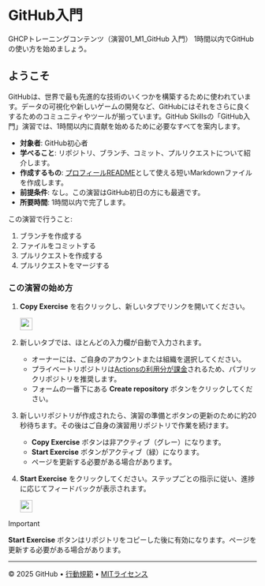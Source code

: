 # GitHub入門

GHCPトレーニングコンテンツ（演習01_M1_GitHub 入門）
1時間以内でGitHubの使い方を始めましょう。

## ようこそ

GitHubは、世界で最も先進的な技術のいくつかを構築するために使われています。データの可視化や新しいゲームの開発など、GitHubにはそれをさらに良くするためのコミュニティやツールが揃っています。GitHub Skillsの「GitHub入門」演習では、1時間以内に貢献を始めるために必要なすべてを案内します。

- **対象者**: GitHub初心者
- **学べること**: リポジトリ、ブランチ、コミット、プルリクエストについて紹介します。
- **作成するもの**: [プロフィールREADME](https://docs.github.com/ja/account-and-profile/setting-up-and-managing-your-github-profile/customizing-your-profile/managing-your-profile-readme)として使える短いMarkdownファイルを作成します。
- **前提条件**: なし。この演習はGitHub初日の方にも最適です。
- **所要時間**: 1時間以内で完了します。

この演習で行うこと:

1. ブランチを作成する
2. ファイルをコミットする
3. プルリクエストを作成する
4. プルリクエストをマージする

### この演習の始め方

1. **Copy Exercise** を右クリックし、新しいタブでリンクを開いてください。

   <a id="copy-exercise">
      <img src="https://img.shields.io/badge/📠_Copy_Exercise-AAA" height="25pt"/>
   </a>

2. 新しいタブでは、ほとんどの入力欄が自動で入力されます。
   - オーナーには、ご自身のアカウントまたは組織を選択してください。
   - プライベートリポジトリは[Actionsの利用分が課金](https://docs.github.chttps://github.com/yutaka-art/skills-introduction-to-github2/billing/managing-billing-for-github-actions/about-billing-for-github-actions)されるため、パブリックリポジトリを推奨します。
   - フォームの一番下にある **Create repository** ボタンをクリックしてください。

3. 新しいリポジトリが作成されたら、演習の準備とボタンの更新のために約20秒待ちます。その後はご自身の演習用リポジトリで作業を続けます。
   - **Copy Exercise** ボタンは非アクティブ（グレー）になります。
   - **Start Exercise** ボタンがアクティブ（緑）になります。
   - ページを更新する必要がある場合があります。

4. **Start Exercise** をクリックしてください。ステップごとの指示に従い、進捗に応じてフィードバックが表示されます。

   <a id="start-exercise" href="https://github.com/yutaka-art/skills-introduction-to-github2/issues/1">
      <img src="https://img.shields.io/badge/🚀_Start_Exercise-008000" height="25pt"/>
   </a>

> [!IMPORTANT]
> **Start Exercise** ボタンはリポジトリをコピーした後に有効になります。ページを更新する必要がある場合があります。

---

&copy; 2025 GitHub &bull; [行動規範](https://www.contributor-covenant.org/version/2/1/code_of_conduct/code_of_conduct.md) &bull; [MITライセンス](https://gh.io/mit)
